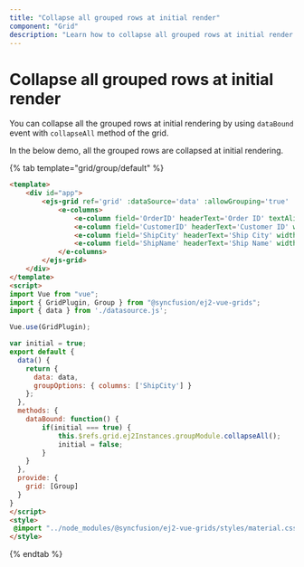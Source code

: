 ```yaml
---
title: "Collapse all grouped rows at initial render"
component: "Grid"
description: "Learn how to collapse all grouped rows at initial render."
---
```


# Collapse all grouped rows at initial render

You can collapse all the grouped rows at initial rendering by using `dataBound` event with  `collapseAll` method of the grid.

In the below demo, all the grouped rows are collapsed at initial rendering.

{% tab template="grid/group/default" %}

```html
<template>
    <div id="app">
        <ejs-grid ref='grid' :dataSource='data' :allowGrouping='true' :groupSettings='groupOptions' :dataBound='dataBound' height='267px'>
            <e-columns>
                <e-column field='OrderID' headerText='Order ID' textAlign='Right' width=120></e-column>
                <e-column field='CustomerID' headerText='Customer ID' width=150></e-column>
                <e-column field='ShipCity' headerText='Ship City' width=150></e-column>
                <e-column field='ShipName' headerText='Ship Name' width=150></e-column>
            </e-columns>
        </ejs-grid>
    </div>
</template>
<script>
import Vue from "vue";
import { GridPlugin, Group } from "@syncfusion/ej2-vue-grids";
import { data } from './datasource.js';

Vue.use(GridPlugin);

var initial = true;
export default {
  data() {
    return {
      data: data,
      groupOptions: { columns: ['ShipCity'] }
    };
  },
  methods: {
    dataBound: function() {
        if(initial === true) {
            this.$refs.grid.ej2Instances.groupModule.collapseAll();
            initial = false;
        }
    }
  },
  provide: {
    grid: [Group]
  }
}
</script>
<style>
 @import "../node_modules/@syncfusion/ej2-vue-grids/styles/material.css";
</style>
```

{% endtab %}